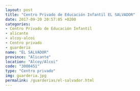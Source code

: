 ```yaml
---
layout: post
title: "Centro Privado de Educación Infantil EL SALVADOR"
date: 2017-09-20 20:57:05 +0200
categories:
- Centro Privado de Educación Infantil
- alicante
- alcoy-alcoi
- Centro privado
- guarderia
name: "EL SALVADOR"
province: "Alicante"
location: "Alcoy/Alcoi"
code: "3000451"
type: "Centro privado"
img: guarderia.jpg
permalink: /guarderias/el-salvador.html
---
```

